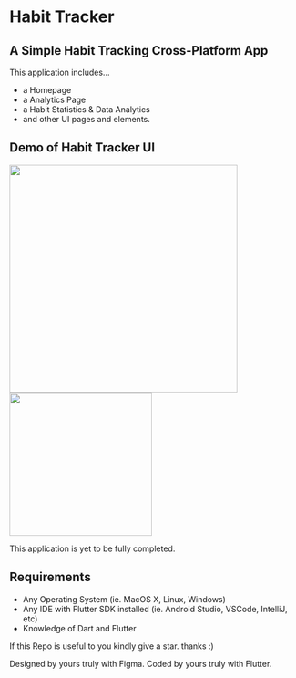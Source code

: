 # Habit Tracker
## A Simple Habit Tracking Cross-Platform App

This application includes...
- a Homepage
- a Analytics Page
- a Habit Statistics & Data Analytics
- and other UI pages and elements.

## Demo of Habit Tracker UI
<img src="images/Chop%20Chop%20Screenshots%20all.jpg" width="400"> <img src="images/chopchop.gif" width="250">


This application is yet to be fully completed.

## Requirements
* Any Operating System (ie. MacOS X, Linux, Windows)
* Any IDE with Flutter SDK installed (ie.  Android Studio, VSCode, IntelliJ, etc)
* Knowledge of Dart and Flutter

If this Repo is useful to you kindly give a star. thanks :)

Designed by yours truly with Figma.
Coded by yours truly with Flutter.

